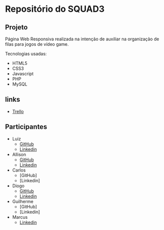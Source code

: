 # Repositório do SQUAD3

## Projeto 
Página Web Responsiva realizada na intenção de auxiliar na organização de filas para jogos de vídeo game.

Tecnologias usadas: 
- HTML5
- CSS3
- Javascript 
- PHP
- MySQL

## links
- [Trello](https://trello.com/b/mb3iVsww/squad-6)

## Participantes
- Luiz
  - [GitHub](https://github.com/luizera-36)
  - [Linkedin](https://www.linkedin.com/in/luizgomesdev/)
- Allison
  - [GitHub](https://github.com/alisson199)
  - [Linkedin](https://www.linkedin.com/in/alisson-santos-de-freitas-00a975156/)
- Carlos
  - [GitHub]
  - [Linkedin]
- Diogo
  - [GitHub](https://github.com/gaspar-d)
  - [Linkedin](https://www.linkedin.com/in/gaspar-diogo/)
- Guilherme 
  - [GitHub]
  - [Linkedin]
- Marcus
  - [Linkedin](https://www.linkedin.com/in/marcus-mazza-5a6497190/)


